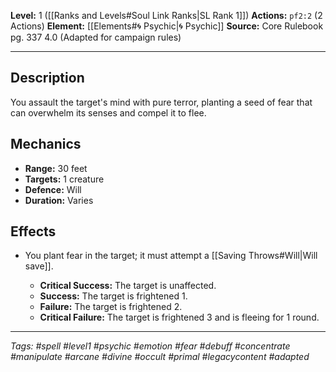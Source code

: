 **Level:** 1 ([[Ranks and Levels#Soul Link Ranks|SL Rank 1]])
**Actions:** `pf2:2` (2 Actions)
**Element:** [[Elements#🌀 Psychic|🌀 Psychic]]
**Source:** Core Rulebook pg. 337 4.0 (Adapted for campaign rules)

---

## Description

You assault the target's mind with pure terror, planting a seed of fear that can overwhelm its senses and compel it to flee.

## Mechanics

-   **Range:** 30 feet
-   **Targets:** 1 creature
-   **Defence:** Will
-   **Duration:** Varies

## Effects

-   You plant fear in the target; it must attempt a [[Saving Throws#Will|Will save]].

    -   **Critical Success:** The target is unaffected.
    -   **Success:** The target is frightened 1.
    -   **Failure:** The target is frightened 2.
    -   **Critical Failure:** The target is frightened 3 and is fleeing for 1 round.

---
*Tags: #spell #level1 #psychic #emotion #fear #debuff #concentrate #manipulate #arcane #divine #occult #primal #legacycontent #adapted*